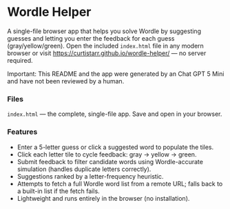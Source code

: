 # Wordle Helper

A single-file browser app that helps you solve Wordle by suggesting guesses and letting you enter the feedback for each guess (gray/yellow/green). Open the included `index.html` file in any modern browser or visit https://curtistarr.github.io/wordle-helper/ — no server required.

Important: This README and the app were generated by an Chat GPT 5 Mini and have not been reviewed by a human.

### Files

`index.html` — the complete, single-file app. Save and open in your browser.

### Features

- Enter a 5-letter guess or click a suggested word to populate the tiles.
- Click each letter tile to cycle feedback: gray → yellow → green.
- Submit feedback to filter candidate words using Wordle-accurate simulation (handles duplicate letters correctly).
- Suggestions ranked by a letter-frequency heuristic.
- Attempts to fetch a full Wordle word list from a remote URL; falls back to a built-in list if the fetch fails.
- Lightweight and runs entirely in the browser (no installation).
